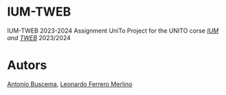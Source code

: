 # IUM-TWEB
IUM-TWEB 2023-2024 Assignment UniTo
Project for the UNITO corse <i>[IUM](https://informatica.i-learn.unito.it/course/view.php?id=2838) and [TWEB](https://informatica.i-learn.unito.it/course/view.php?id=2734)</i> 2023/2024

# Autors
[Antonio Buscema](https://github.com/Yotsumi), [Leonardo Ferrero Merlino](https://github.com/leonardo-fm)
